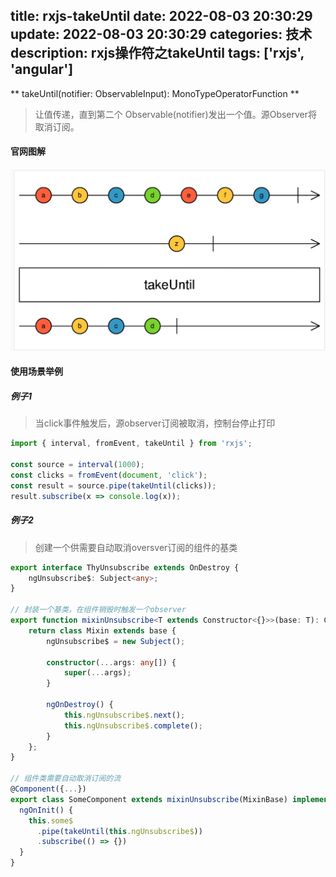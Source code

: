 

title: rxjs-takeUntil
date: 2022-08-03 20:30:29
update: 2022-08-03 20:30:29
categories: 技术
description: rxjs操作符之takeUntil
tags: ['rxjs', 'angular']
---

** takeUntil<T>(notifier: ObservableInput<any>): MonoTypeOperatorFunction<T> **
> 让值传递，直到第二个 Observable(notifier)发出一个值。源Observer将取消订阅。

#### 官网图解
![takeUntil图解](/img/take-until.jpg)

#### 使用场景举例
##### 例子1
> 当click事件触发后，源observer订阅被取消，控制台停止打印

```typescript
import { interval, fromEvent, takeUntil } from 'rxjs';

const source = interval(1000);
const clicks = fromEvent(document, 'click');
const result = source.pipe(takeUntil(clicks));
result.subscribe(x => console.log(x));

```

##### 例子2
> 创建一个供需要自动取消oversver订阅的组件的基类

```typescript
export interface ThyUnsubscribe extends OnDestroy {
    ngUnsubscribe$: Subject<any>;
}

// 封装一个基类，在组件销毁时触发一个observer
export function mixinUnsubscribe<T extends Constructor<{}>>(base: T): Constructor<ThyUnsubscribe> & T {
    return class Mixin extends base {
        ngUnsubscribe$ = new Subject();

        constructor(...args: any[]) {
            super(...args);
        }

        ngOnDestroy() {
            this.ngUnsubscribe$.next();
            this.ngUnsubscribe$.complete();
        }
    };
}

// 组件类需要自动取消订阅的流
@Component({...})
export class SomeComponent extends mixinUnsubscribe(MixinBase) implements OnInit {
  ngOnInit() {
    this.some$
      .pipe(takeUntil(this.ngUnsubscribe$))
      .subscribe(() => {})
  }
}
```


